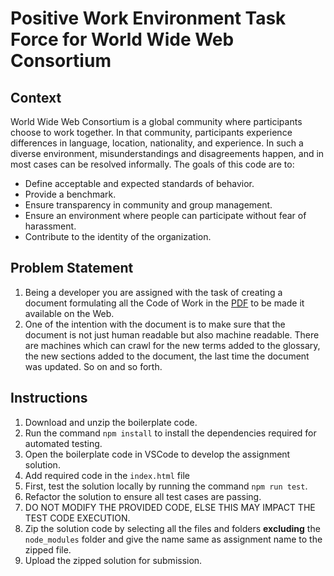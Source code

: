 # Positive Work Environment Task Force for World Wide Web Consortium

## Context
World Wide Web Consortium is a global community where participants choose to work together. In that community, participants experience differences in language, location, nationality, and experience. In such a diverse environment, misunderstandings and disagreements happen, and in most cases can be resolved informally. The goals of this code are to:
- Define acceptable and expected standards of behavior.
- Provide a benchmark.
- Ensure transparency in community and group management.
- Ensure an environment where people can participate without fear of harassment.
- Contribute to the identity of the organization.

## Problem Statement
1. Being a developer you are assigned with the task of creating a document formulating all the Code of Work in the [PDF](./Positive-Work-Environment-at-W3C_Code-of-Ethics-and-Professional-Conduct.pdf) to be made it available on the Web.
2. One of the intention with the document is to make sure that the document is not just human readable but also machine readable. There are machines which can crawl for the new terms added to the glossary, the new sections added to the document, the last time the document was updated. So on and so forth.

## Instructions
1. Download and unzip the boilerplate code.
2. Run the command `npm install` to install the dependencies required for automated testing.
3. Open the boilerplate code in VSCode to develop the assignment solution.
4. Add required code in the `index.html` file
5. First, test the solution locally by running the command `npm run test`.
6. Refactor the solution to ensure all test cases are passing.
7. DO NOT MODIFY THE PROVIDED CODE, ELSE THIS MAY IMPACT THE TEST CODE EXECUTION.
8. Zip the solution code by selecting all the files and folders **excluding** the `node_modules` folder and give the name same as assignment name to the zipped file.
9. Upload the zipped solution for submission.
